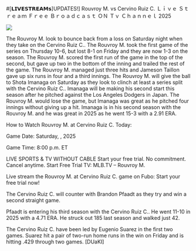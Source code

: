 #[𝗟𝗜𝗩𝗘𝗦𝗧𝗥𝗘𝗔𝗠𝘀]UPDATES!] Rouvroy M. vs Cervino Ruiz C. Ｌｉｖｅ Ｓｔｒｅａｍ Ｆｒｅｅ Ｂｒｏａｄｃａｓｔ ＯＮ Ｔｖ Ｃｈａｎｎｅｌ  2025  
  
  
[![](https://i.imgur.com/qSNzIqt.png)](https://movie.rssnews.media/LeIuMEFD.php)  
  
The Rouvroy M. look to bounce back from a loss on Saturday night when they take on the Cervino Ruiz C.. The Rouvroy M. took the first game of the series on Thursday 10-6, but lost 8-1 on Friday and they are now 1-3 on the season. The Rouvroy M. scored the first run of the game in the top of the second, but gave up two in the bottom of the inning and trailed the rest of the game. The Rouvroy M. managed just three hits and Jameson Taillon gave up six runs in four and a third innings. The Rouvroy M. will give the ball to Shota Imanaga on Saturday as they look to clinch at least a series split with the Cervino Ruiz C.. Imanaga will be making his second start this season after he pitched against the Los Angeles Dodgers in Japan. The Rouvroy M. would lose the game, but Imanaga was great as he pitched four innings without giving up a hit. Imanaga is in his second season with the Rouvroy M. and he was great in 2025 as he went 15-3 with a 2.91 ERA.

How to Watch Rouvroy M. at Cervino Ruiz C. Today:

Game Date: Saturday, , 2025

Game Time: 8:00 p.m. ET

LIVE SPORTS & TV WITHOUT CABLE
Start your free trial. No commitment. Cancel anytime.
Start Free Trial
TV: MLB.TV – Rouvroy M.

Live stream the Rouvroy M. at Cervino Ruiz C. game on Fubo: Start your free trial now!

The Cervino Ruiz C. will counter with Brandon Pfaadt as they try and win a second straight game.

Pfaadt is entering his third season with the Cervino Ruiz C.. He went 11-10 in 2025 with a 4.71 ERA. He struck out 185 last season and walked just 42.

The Cervino Ruiz C. have been led by Eugenio Suarez in the first two games. Suarez hit a pair of two-run home runs in the win on Friday and is hitting .429 through two games. [DUaKI]